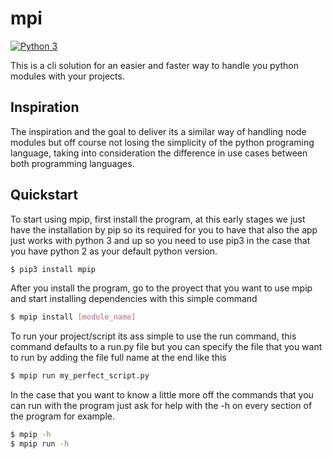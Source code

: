 # mpi

[![Python 3](https://img.shields.io/badge/python-3-blue.svg)](https://www.python.org/downloads/release/python-3)

This is a cli solution for an easier and faster way to handle you python modules
with your projects.

## Inspiration

The inspiration and the goal to deliver its a similar way of handling node modules
but off course not losing the simplicity of the python programing language, taking
into consideration the difference in use cases between both programming languages.

## Quickstart

To start using mpip, first install the program, at this early stages we just have
the installation by pip so its required for you to have that also the app just works
with python 3 and up so you need to use pip3 in the case that you have python 2 as
your default python version.

```bash
$ pip3 install mpip
```

After you install the program, go to the proyect that you want to use mpip and
start installing dependencies with this simple command

```bash
$ mpip install [module_name]
```

To run your project/script its ass simple to use the run command, this command defaults
to a run.py file but you can specify the file that you want to run by adding the file
full name at the end like this

```bash
$ mpip run my_perfect_script.py
```

In the case that you want to know a little more off the commands that you can run
with the program just ask for help with the -h on every section of the program for
example.

```bash
$ mpip -h
$ mpip run -h
```
